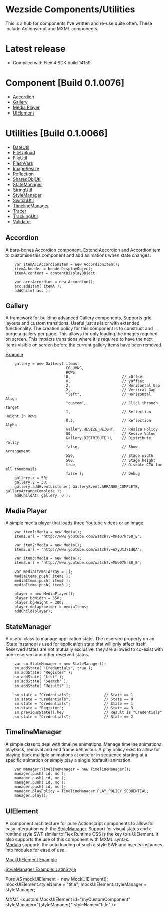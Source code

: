 Wezside Components/Utilities
============================

This is a hub for components I've written and re-use quite often. These include Actionscript and MXML components.

Latest release
=======

* Compiled with Flex 4 SDK build 14159 

Component [Build 0.1.0076]
=======

* [Accordion](http://github.com/wezside/Toolkit/blob/master/src/com/wezside/sample/accordion/AccordionAdvanced.mxml "Accordion")
* [Gallery](http://github.com/wezside/Toolkit/blob/master/src/com/wezside/sample/gallery/GalleryBasic.as "Gallery")
* [Media Player](http://github.com/wezside/Toolkit/blob/master/src/com/wezside/sample/media/MediaSample.as "MediaPlayer")
* [UIElement](http://github.com/wezside/Toolkit/blob/master/src/com/wezside/components/UIElement.as "UIElement")

Utilities [Build 0.1.0066]
=======

* [DateUtil](http://github.com/wezside/Toolkit/blob/master/src/com/wezside/utilities/date/DateUtil.as "DateUtil") 
* [FileUpload](http://github.com/wezside/Toolkit/blob/master/src/com/wezside/utilities/file/FileUpload.as "FileUpload") 
* [FileUtil](http://github.com/wezside/Toolkit/blob/master/src/com/wezside/utilities/file/FileUtil.as "FileUtil") 
* [FlashVars](http://github.com/wezside/Toolkit/blob/master/src/com/wezside/utilities/flashvars/FlashVars.as "FlashVars") 
* [ImageResize](http://github.com/wezside/Toolkit/blob/master/src/com/wezside/utilities/imaging/ImageResize.as "ImageResize") 
* [Reflection](http://github.com/wezside/Toolkit/blob/master/src/com/wezside/utilities/imaging/Reflection.as "Reflection") 
* [SharedObjUtil](http://github.com/wezside/Toolkit/blob/master/src/com/wezside/utilities/sharedobj/SharedObjUtil.as "SharedObjUtil") 
* [StateManager](http://github.com/wezside/Toolkit/blob/master/src/com/wezside/utilities/manager/stateManager/StateTest.as "StateManager") 
* [StringUtil](http://github.com/wezside/Toolkit/blob/master/src/com/wezside/utilities/string/StringUtil.as "StringUtil") 
* [StyleManager](http://github.com/wezside/Toolkit/blob/master/src/com/wezside/utilities/manager/styleManager/StyleManager.as "StyleManager") 
* [SwitchUtil](http://github.com/wezside/Toolkit/blob/master/src/com/wezside/utilities/switchutil/SwitchUtil.as "SwitchUtil") 
* [TimelineManager](http://github.com/wezside/Toolkit/blob/master/src/com/wezside/utilities/manager/timelineManager/TimelineSample.as "TimelineManager")
* [Tracer](http://github.com/wezside/Toolkit/blob/master/src/com/wezside/utilities/logging/Tracer.as "Tracer")
* [TrackingUtil](http://github.com/wezside/Toolkit/blob/master/src/com/wezside/utilities/tracking/TrackingUtil.as "TrackingUtil")
* [Validator](http://github.com/wezside/Toolkit/blob/master/src/com/wezside/utilities/validator/Validator.as "Validator")



Accordion
---------

A bare-bones Accordion component. Extend Accordion and AccordionItem to customise this component and add animations when 
state changes.

		var itemA:IAccordionItem = new AccordionItem();
		itemA.header = headerDisplayObject;
		itemA.content = contentDisplayObject; 
			
		var acc:Accordion = new Accordion();
		acc.addItem( itemA );
		addChild( acc );
		
Gallery
-------

A framework for building advanced Gallery components. Supports grid layouts and custom transitions. Useful just as is or with extended functionality. 
The creation policy for this component is to construct and purge a gallery per page. This allows for only loading the images required on screen. This impacts
transitions where it is required to have the next items visible on screen before the current gallery items have been removed. 

[Example](http://www.sony.com/football/#/cfcfootballhd/ "Gallery Example")

		gallery = new Gallery( items, 
							   COLUMNS, 
							   ROWS,
							   0, 						// xOffset
							   0, 						// yOffset
							   2, 						// Horizontal Gap
							   2, 						// Vertical Gap
							   "left", 					// Horizontal Align
							   "custom",				// Click through target
							   1,   					// Reflection Height In Rows
							   0.3, 					// Reflection Alpha
							   Gallery.RESIZE_HEIGHT,	// Resize Policy 
							   80, 						// Resize Value
							   Gallery.DISTRIBUTE_H, 	// Distribute Policy
							   false, 					// Show Arrangement
							   550,  					// Stage width
							   500,  					// Stage height
							   true, 					// Disable CTA for all thumbnails
							   false );					// Debug
		gallery.x = 50;
		gallery.y = 30;
		gallery.addEventListener( GalleryEvent.ARRANGE_COMPLETE, galleryArrangeComplete );
		addChildAt( gallery, 0 );

Media Player
------------

A simple media player that loads three Youtube videos or an image. 

		var item1:Media = new Media();
		item1.url = "http://www.youtube.com/watch?v=MWe07krS8_E";
		 
		var item2:Media = new Media();
		item2.url = "http://www.youtube.com/watch?v=uXyUtJYIdQA"; 
		 
		var item3:Media = new Media();
		item3.url = "http://www.youtube.com/watch?v=MWe07krS8_E"; 
				
		var mediaItems:Array = [];
		mediaItems.push( item1 );
		mediaItems.push( item2 );
		mediaItems.push( item3 );
	
		player = new MediaPlayer();
		player.bgWidth = 350;			
		player.bgHeight = 200;			
		player.dataprovider = mediaItems;
		addChild(player); 
		
StateManager
------------

A useful class to manage application state. The reserved property on an IState instance is used for 
application state that will only affect itself. Reserved states are not mutually exclusive, they are allowed to co-exist 
with non-reserved and other reserved states. 

		var sm:StateManager = new StateManager();
		sm.addState( "Credentials", true );
		sm.addState( "Register" );
		sm.addState( "List" );
		sm.addState( "Search" );
		sm.addState( "Results" );
		
		sm.state = "Credentials";				// State == 1
		sm.state = "Credentials";				// State == 0
		sm.state = "Credentials";				// State == 1
		sm.state = "Register";					// State == 3
		sm.previousState().key					// Result is "Credentials"	
		sm.state = "Credentials";				// State == 2


TimelineManager
---------------

A simple class to deal with timeline animations. Manage timeline animations playback, removal and 
end frame behaviour. A play policy exist to allow for playing back multiple animations at once or 
in sequence starting at a specific animation or simply play a single (default) animation.

		var manager:TimelineManager = new TimelineManager();
		manager.push( id, mc );
		manager.push( id, mc );
		manager.push( id, mc );
		manager.push( id, mc );
		manager.playPolicy = TimelineManager.PLAY_POLICY_SEQUENTIAL; 
		manager.play();
		
UIElement
---------

A component architecture for pure Actionscript components to allow for easy integration with the [StyleManager](http://github.com/wezside/Toolkit/blob/master/src/com/wezside/utilities/manager/styleManager/StyleManager.as "StyleManager").
Support for visual states and a runtime style SWF similar to Flex Runtime CSS is the key to a UIElement. It also supports the use of this component with MXML syntax.  
[Modulo](http://github.com/wezside/Modulo "Modulo") supports the auto loading of such a style SWF and injects instances into modules for ease of use.

[MockUIElement Example](http://github.com/wezside/Toolkit/blob/master/src/test/com/wezside/components/MockUIElementExample.as  "MockUIElementExample")

[StyleManager Example: LatinStyle](http://github.com/wezside/Toolkit/blob/master/src/test/com/wezside/sample/styles/LatinStyle.as  "LatinStyle")

*Pure AS*
	mockUIElement = new MockUIElement();
	mockUIElement.styleName = "title";
	mockUIElement.styleManager = styleManager;
	
*MXML*
	<custom:MockUIElement id="myCustomComponent" styleManager="{styleManager}" styleName="title" />		

